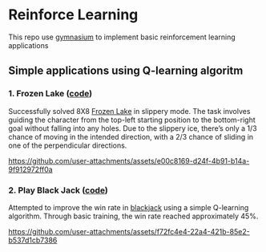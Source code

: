 # Reinforce Learning
This repo use [gymnasium](https://www.gymlibrary.dev/) to implement basic reinforcement learning applications

## Simple applications using Q-learning algoritm

### 1. Frozen Lake ([code](q_learning_apps/frozen_lake.py))
Successfully solved 8X8 [Frozen Lake](https://www.gymlibrary.dev/environments/toy_text/frozen_lake/) in slippery mode. The task involves guiding the character from the top-left starting position to the bottom-right goal without falling into any holes. Due to the slippery ice, there’s only a 1/3 chance of moving in the intended direction, with a 2/3 chance of sliding in one of the perpendicular directions.

https://github.com/user-attachments/assets/e00c8169-d24f-4b91-b14a-9f912972ff0a

### 2. Play Black Jack ([code](q_learning_apps/blackjack.py))
Attempted to improve the win rate in [blackjack](https://www.gymlibrary.dev/environments/toy_text/blackjack/) using a simple Q-learning algorithm. Through basic training, the win rate reached approximately 45%.

https://github.com/user-attachments/assets/f72fc4e4-22a4-421b-85e2-b537d1cb7386

